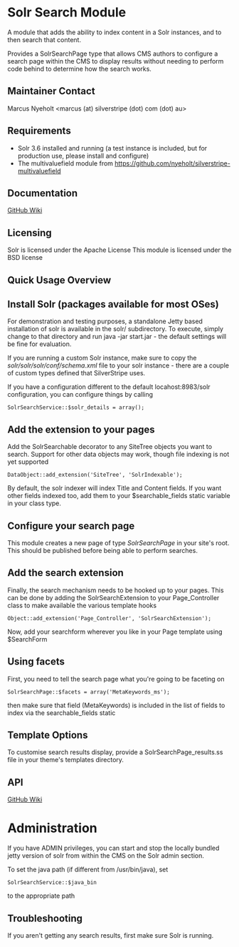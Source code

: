 Solr Search Module
==================

A module that adds the ability to index content in a Solr instances, and to then search that content.

Provides a SolrSearchPage type that allows CMS authors to configure a search page within the CMS
to display results without needing to perform code behind to determine how the search works. 

Maintainer Contact
------------------
Marcus Nyeholt
<marcus (at) silverstripe (dot) com (dot) au>

Requirements
------------

* Solr 3.6 installed and running (a test instance is included, but for production
use, please install and configure)
* The multivaluefield module from https://github.com/nyeholt/silverstripe-multivaluefield

Documentation
-------------
[GitHub Wiki](http://wiki.github.com/nyeholt/silverstripe-solr)

Licensing
-----------------------------------------------
Solr is licensed under the Apache License
This module is licensed under the BSD license

Quick Usage Overview
-----------------------------------------------

## Install Solr (packages available for most OSes)

For demonstration and testing purposes, a standalone Jetty based
installation of solr is available in the solr/ subdirectory. To execute,
simply change to that directory and run java -jar start.jar - the default
settings will be fine for evaluation.

If you are running a custom Solr instance, make sure to copy the
*solr/solr/solr/conf/schema.xml* file to your solr instance - there are
a couple of custom types defined that SilverStripe uses. 

If you have a configuration different to the default locahost:8983/solr
configuration, you can configure things by calling

`SolrSearchService::$solr_details = array();`

## Add the extension to your pages

Add the SolrSearchable decorator to any SiteTree objects you want to search.
Support for other data objects may work, though file indexing is not yet
supported

	DataObject::add_extension('SiteTree', 'SolrIndexable');

By default, the solr indexer will index Title and Content fields. If you want
other fields indexed too, add them to your $searchable_fields static
variable in your class type. 

## Configure your search page

This module creates a new page of type _SolrSearchPage_ in your site's root.
This should be published before being able to perform searches.

## Add the search extension

Finally, the search mechanism needs to be hooked up to your pages. This can be done
by adding the SolrSearchExtension to your Page_Controller class to make available
the various template hooks

	Object::add_extension('Page_Controller', 'SolrSearchExtension');

Now, add your searchform wherever you like in your Page template using $SearchForm


## Using facets

First, you need to tell the search page what you're going to be faceting on

	SolrSearchPage::$facets = array('MetaKeywords_ms');

then make sure that field (MetaKeywords) is included in the list of fields to
index via the searchable_fields static

Template Options
----------------

To customise search results display, provide a SolrSearchPage_results.ss
file in your theme's templates directory. 

API
---

[GitHub Wiki](http://wiki.github.com/nyeholt/silverstripe-solr)


# Administration

If you have ADMIN privileges, you can start and stop the locally bundled
jetty version of solr from within the CMS on the Solr admin section.

To set the java path (if different from /usr/bin/java), set

    SolrSearchService::$java_bin 

to the appropriate path


Troubleshooting
---------------

If you aren't getting any search results, first make sure Solr is running. 


